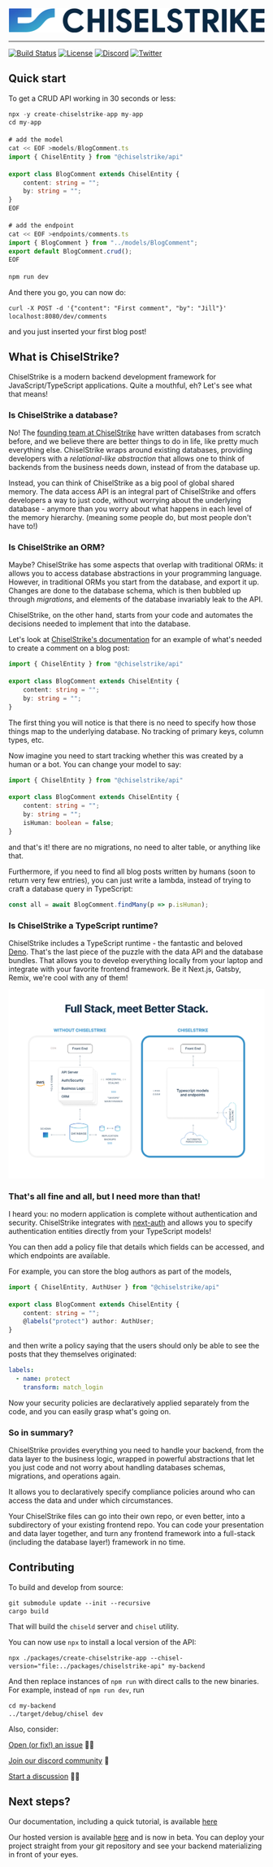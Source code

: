 ![banner](imgs/logo.jpg)

---

[![Build Status](https://github.com/chiselstrike/chiselstrike/workflows/Rust/badge.svg?event=push&branch=main)](https://github.com/chiselstrike/chiselstrike/actions)
[![License](https://img.shields.io/badge/license-Apache%202.0-blue)](https://github.com/chiselstrike/chiselstrike/blob/master/LICENSE)
[![Discord](https://img.shields.io/discord/933071162680958986?color=5865F2&label=discord&logo=discord&logoColor=8a9095)](https://discord.gg/GHNN9CNAZe)
[![Twitter](https://img.shields.io/twitter/follow/chiselstrike?style=plastic)](https://twitter.com/chiselstrike)

## Quick start

To get a CRUD API working in 30 seconds or less:

```typescript
npx -y create-chiselstrike-app my-app
cd my-app

# add the model
cat << EOF >models/BlogComment.ts
import { ChiselEntity } from "@chiselstrike/api"

export class BlogComment extends ChiselEntity {
    content: string = "";
    by: string = "";
}
EOF

# add the endpoint
cat << EOF >endpoints/comments.ts
import { BlogComment } from "../models/BlogComment";
export default BlogComment.crud();
EOF

npm run dev
```

And there you go, you can now do:
```
curl -X POST -d '{"content": "First comment", "by": "Jill"}' localhost:8080/dev/comments
```

and you just inserted your first blog post!


## What is ChiselStrike?

ChiselStrike is a modern backend development framework for JavaScript/TypeScript applications. Quite a mouthful, eh?
Let's see what that means!

### Is ChiselStrike a database?

No! The [founding team at ChiselStrike](https://www.chiselstrike.com/about) have written databases from scratch before, and
we believe there are better things to do in life, like pretty much everything else. ChiselStrike wraps around
existing databases, providing developers with a *relational-like abstraction* that allows one to think of backends
from the business needs down, instead of from the database up.

Instead, you can think of ChiselStrike as a big pool of global shared memory.
The data access API is an integral part of ChiselStrike and offers developers a way to just code, without
worrying about the underlying database - anymore than you worry about what happens in each level of the memory hierarchy.
(meaning some people do, but most people don't have to!)

### Is ChiselStrike an ORM?

Maybe? ChiselStrike has some aspects that overlap with traditional ORMs: it allows you to access database abstractions
in your programming language. However, in traditional ORMs you start from the database, and export it up. Changes
are done to the database schema, which is then bubbled up through *migrations*, and elements of the database invariably leak
to the API.

ChiselStrike, on the other hand, starts from your code and automates the decisions needed to implement that into the database.

Let's look at [ChiselStrike's documentation](https://docs.chiselstrike.com/Intro/first) for an example of what's needed to create a comment on a blog post:

```typescript
import { ChiselEntity } from "@chiselstrike/api"

export class BlogComment extends ChiselEntity {
    content: string = "";
    by: string = "";
}
```

The first thing you will notice is that there is no need to specify how those things map to the underlying database. No tracking
of primary keys, column types, etc.

Now imagine you need to start tracking whether this was created by a human or a bot. You can change your model
to say:

```typescript
import { ChiselEntity } from "@chiselstrike/api"

export class BlogComment extends ChiselEntity {
    content: string = "";
    by: string = "";
    isHuman: boolean = false;
}
```

and that's it! there are no migrations, no need to alter table, or anything like that.

Furthermore, if you need to find all blog posts written by humans (soon to return very few entries), you
can just write a lambda, instead of trying to craft a database query in TypeScript:

```typescript
const all = await BlogComment.findMany(p => p.isHuman);
```

### Is ChiselStrike a TypeScript runtime?

ChiselStrike includes a TypeScript runtime - the fantastic and beloved [Deno](https://github.com/denoland/deno). That's the last piece of the puzzle
with the data API and the database bundles. That allows you to develop everything locally from your laptop and integrate
with your favorite frontend framework. Be it Next.js, Gatsby, Remix, we're cool with any of them!

![](imgs/diagram.png)

### That's all fine and all, but I need more than that!

I heard you: no modern application is complete without authentication and security. ChiselStrike integrates with [next-auth](https://next-auth.js.org/)
and allows you to specify authentication entities directly from your TypeScript models!

You can then add a policy file that details which fields can be accessed, and which endpoints are available.

For example, you can store the blog authors as part of the models,

```typescript
import { ChiselEntity, AuthUser } from "@chiselstrike/api"

export class BlogComment extends ChiselEntity {
    content: string = "";
    @labels("protect") author: AuthUser;
}
```

and then write a policy saying that the users should only be able to see the posts that they themselves
originated:

```yaml
labels:
  - name: protect
    transform: match_login
```

Now your security policies are declaratively applied separately from the code, and you can easily grasp what's
going on.

### So in summary?

ChiselStrike provides everything you need to handle your backend, from the data layer to the business logic, wrapped
in powerful abstractions that let you just code and not worry about handling databases schemas, migrations, and operations
again.

It allows you to declaratively specify compliance policies around who can access the data and under which circumstances.

Your ChiselStrike files can go into their own repo, or even better, into a subdirectory of your existing frontend repo. You can
code your presentation and data layer together, and turn any frontend framework into a full-stack (including the database layer!)
framework in no time.


## Contributing

To build and develop from source:

```console
git submodule update --init --recursive
cargo build
```

That will build the `chiseld` server and `chisel` utility.

You can now use `npx` to install a local version of the API:
```console
npx ./packages/create-chiselstrike-app --chisel-version="file:../packages/chiselstrike-api" my-backend
```

And then replace instances of `npm run` with direct calls to the new binaries. For example, instead of
`npm run dev`, run

```console
cd my-backend
../target/debug/chisel dev
```


Also, consider:

[Open (or fix!) an issue](https://github.com/chiselstrike/chiselstrike/issues) 🙇‍♂️

[Join our discord community](https://discord.gg/GHNN9CNAZe) 🤩

[Start a discussion](https://github.com/chiselstrike/chiselstrike/discussions/) 🙋‍♀️


## Next steps?

Our documentation, including a quick tutorial, is available [here](https://docs.chiselstrike.com)

Our hosted version is available [here](https://www.chiselstrike.com/login) and is now in beta. You can deploy your project
straight from your git repository and see your backend materializing in front of your eyes.
